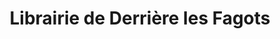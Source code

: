 ---
title: "Librairie de Derrière les Fagots"
url: /saint-symphorien-sur-coise/librairie-de-derriere-les-fagots/
shop: Bücher
---